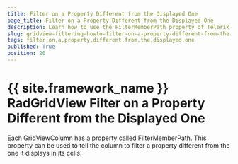 ```yaml
---
title: Filter on a Property Different from the Displayed One
page_title: Filter on a Property Different from the Displayed One
description: Learn how to use the FilterMemberPath property of Telerik's {{ site.framework_name }} DataGrid to tell the column to filter a property different from the one it displays.
slug: gridview-filtering-howto-filter-on-a-property-different-from-the-displayed-one
tags: filter,on,a,property,different,from,the,displayed,one
published: True
position: 20
---
```


# {{ site.framework_name }} RadGridView Filter on a Property Different from the Displayed One

Each GridViewColumn has a property called FilterMemberPath. This property can be used to tell the column to filter a property different from the one it displays in its cells.

